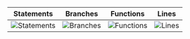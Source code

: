 | Statements | Branches | Functions | Lines |
| -----------|----------|-----------|-------|
| ![Statements](https://img.shields.io/badge/Coverage-98.97%25-brightgreen.svg "Make me better!") | ![Branches](https://img.shields.io/badge/Coverage-100%25-brightgreen.svg "Make me better!") | ![Functions](https://img.shields.io/badge/Coverage-97.22%25-brightgreen.svg "Make me better!") | ![Lines](https://img.shields.io/badge/Coverage-98.94%25-brightgreen.svg "Make me better!") |
